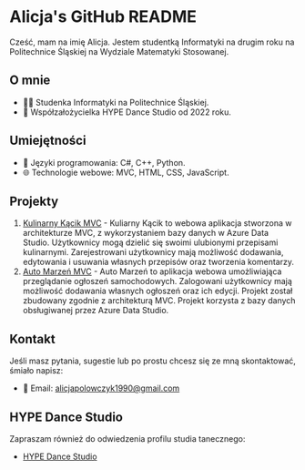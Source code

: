 # Alicja's GitHub README

Cześć, mam na imię Alicja. Jestem studentką Informatyki na drugim roku na Politechnice Śląskiej na Wydziale Matematyki Stosowanej.

## O mnie
- 👩‍🎓 Studenka Informatyki na Politechnice Śląskiej.
- 💃 Współzałożycielka HYPE Dance Studio od 2022 roku.

## Umiejętności
- 🚀 Języki programowania: C#, C++, Python.
- 🌐 Technologie webowe: MVC, HTML, CSS, JavaScript.

## Projekty
1. [Kulinarny Kącik MVC](https://github.com/AlicjaPolowczyk/Kulinarny-Kacik-MVC) - Kuliarny Kącik to webowa aplikacja stworzona w architekturze MVC, z wykorzystaniem bazy danych w Azure Data Studio. Użytkownicy mogą dzielić się swoimi ulubionymi przepisami kulinarnymi. Zarejestrowani użytkownicy mają możliwość dodawania, edytowania i usuwania własnych przepisów oraz tworzenia komentarzy.
2. [Auto Marzeń MVC](https://github.com/AlicjaPolowczyk/Auto-Marzen-MVC) - Auto Marzeń to aplikacja webowa umożliwiająca przeglądanie ogłoszeń samochodowych. Zalogowani użytkownicy mają możliwość dodawania własnych ogłoszeń oraz ich edycji. Projekt został zbudowany zgodnie z architekturą MVC. Projekt korzysta z bazy danych obsługiwanej przez Azure Data Studio.

## Kontakt
Jeśli masz pytania, sugestie lub po prostu chcesz się ze mną skontaktować, śmiało napisz:
- 📧 Email: alicjapolowczyk1990@gmail.com

## HYPE Dance Studio
Zapraszam również do odwiedzenia profilu studia tanecznego:
- [HYPE Dance Studio](https://hypedancestudio.pl/)
